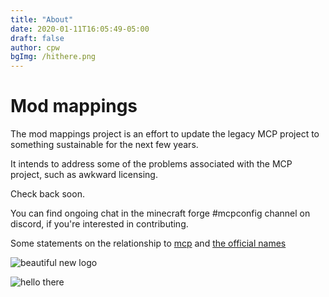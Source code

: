 ```yaml
---
title: "About"
date: 2020-01-11T16:05:49-05:00
draft: false
author: cpw
bgImg: /hithere.png
---
```



# Mod mappings
The mod mappings project is an effort to update the legacy MCP project to something sustainable for the next few years.

It intends to address some of the problems associated with the MCP project, such as awkward licensing.

Check back soon. 

You can find ongoing chat in the minecraft forge #mcpconfig channel on discord, if you're interested in contributing.

Some statements on the relationship to [mcp](/mcp/) and [the official names](/officialnames/)

![beautiful new logo](/splash.png)

![hello there](/hithere.png)
